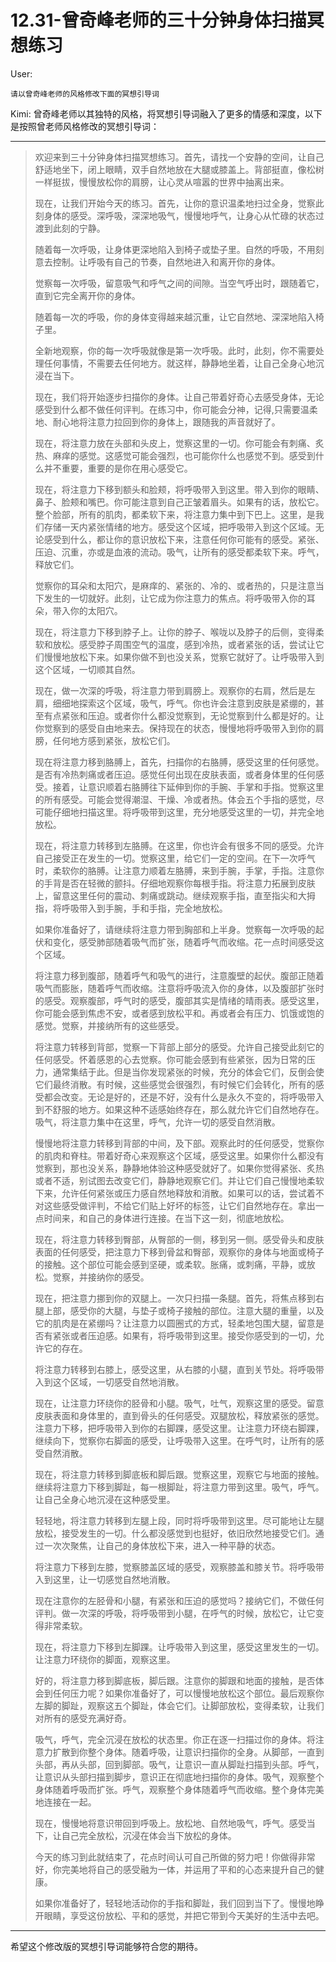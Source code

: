 # 12.31-曾奇峰老师的三十分钟身体扫描冥想练习

User: 

```
请以曾奇峰老师的风格修改下面的冥想引导词
```

Kimi: 曾奇峰老师以其独特的风格，将冥想引导词融入了更多的情感和深度，以下是按照曾老师风格修改的冥想引导词：

---

> 欢迎来到三十分钟身体扫描冥想练习。首先，请找一个安静的空间，让自己舒适地坐下，闭上眼睛，双手自然地放在大腿或膝盖上。背部挺直，像松树一样挺拔，慢慢放松你的肩膀，让心灵从喧嚣的世界中抽离出来。
> 
> 现在，让我们开始今天的练习。首先，让你的意识温柔地扫过全身，觉察此刻身体的感受。深呼吸，深深地吸气，慢慢地呼气，让身心从忙碌的状态过渡到此刻的宁静。
> 
> 随着每一次呼吸，让身体更深地陷入到椅子或垫子里。自然的呼吸，不用刻意去控制。让呼吸有自己的节奏，自然地进入和离开你的身体。
> 
> 觉察每一次呼吸，留意吸气和呼气之间的间隙。当空气呼出时，跟随着它，直到它完全离开你的身体。
> 
> 随着每一次的呼吸，你的身体变得越来越沉重，让它自然地、深深地陷入椅子里。
> 
> 全新地观察，你的每一次呼吸就像是第一次呼吸。此时，此刻，你不需要处理任何事情，不需要去任何地方。就这样，静静地坐着，让自己全身心地沉浸在当下。
> 
> 现在，我们将开始逐步扫描你的身体。让自己带着好奇心去感受身体，无论感受到什么都不做任何评判。在练习中，你可能会分神，记得,只需要温柔地、耐心地将注意力拉回到你的身体上，跟随我的声音就好了。
> 
> 现在，将注意力放在头部和头皮上，觉察这里的一切。你可能会有刺痛、炙热、麻痒的感觉。这感觉可能会强烈，也可能你什么也感觉不到。感受到什么并不重要，重要的是你在用心感受它。
> 
> 现在，将注意力下移到额头和脸颊，将呼吸带入到这里。带入到你的眼睛、鼻子、脸颊和嘴巴。你可能注意到自己正皱着眉头。如果有的话，放松它。整个脸部，所有的肌肉，都柔软下来，将注意力集中到下巴上。这里，是我们存储一天内紧张情绪的地方。感受这个区域，把呼吸带入到这个区域。无论感受到什么，都让你的意识放松下来，注意任何你可能有的感受。紧张、压迫、沉重，亦或是血液的流动。吸气，让所有的感受都柔软下来。呼气，释放它们。
> 
> 觉察你的耳朵和太阳穴，是麻痒的、紧张的、冷的、或者热的，只是注意当下发生的一切就好。此刻，让它成为你注意力的焦点。将呼吸带入你的耳朵，带入你的太阳穴。
> 
> 现在，将注意力下移到脖子上。让你的脖子、喉咙以及脖子的后侧，变得柔软和放松。感受脖子周围空气的温度，感到冷热，或者紧张的话，尝试让它们慢慢地放松下来。如果你做不到也没关系，觉察它就好了。让呼吸带入到这个区域，一切顺其自然。
> 
> 现在，做一次深的呼吸，将注意力带到肩膀上。观察你的右肩，然后是左肩，细细地探索这个区域，吸气，呼气。你也许会注意到皮肤是紧绷的，甚至有点紧张和压迫。或者你什么都没觉察到，无论觉察到什么都是好的。让你觉察到的感受自由地来去。保持现在的状态，慢慢地将呼吸带入到你的肩膀，任何地方感到紧张，放松它们。
> 
> 现在将注意力移到胳膊上，首先，扫描你的右胳膊，感受这里的任何感觉。是否有冷热刺痛或者压迫。感觉任何出现在皮肤表面，或者身体里的任何感受。接着，让意识顺着右胳膊往下延伸到你的手腕、手掌和手指。觉察这里的所有感受。可能会觉得潮湿、干燥、冷或者热。体会五个手指的感觉，尽可能仔细地扫描这里。将呼吸带到这里，充分地感受这里的一切，并完全地放松。
> 
> 现在，将注意力转移到左胳膊。在这里，你也许会有很多不同的感受。允许自己接受正在发生的一切。觉察这里，给它们一定的空间。在下一次呼气时，柔软你的胳膊。让注意力顺着左胳膊，来到手腕，手掌，手指。注意你的手背是否在轻微的颤抖。仔细地观察你每根手指。将注意力拓展到皮肤上，留意这里任何的震动、刺痛或跳动。继续观察手指，直至指尖和大拇指，将呼吸带入到手腕，手和手指，完全地放松。
> 
> 如果你准备好了，请继续将注意力带到胸部和上半身。觉察每一次呼吸的起伏和变化，感受肺部随着吸气而扩张，随着呼气而收缩。花一点时间感受这个区域。
> 
> 将注意力移到腹部，随着呼气和吸气的进行，注意腹壁的起伏。腹部正随着吸气而膨胀，随着呼气而收缩。注意将呼吸流入你的身体，以及腹部扩张时的感受。观察腹部，呼气时的感受，腹部其实是情绪的晴雨表。感受这里，你可能会感到焦虑不安，或者感到放松平和。再或者会有压力、饥饿或饱的感觉。觉察，并接纳所有的这些感受。
> 
> 将注意力转移到背部，觉察一下背部上部分的感受。允许自己接受此刻它的任何感受。怀着感恩的心去觉察。你可能会感到有些紧张，因为日常的压力，通常集结于此。但是当你发现紧张的时候，充分的体会它们，反倒会使它们最终消散。有时候，这些感觉会很强烈，有时候它们会转化，所有的感受都会改变。无论是好的，还是不好，没有什么是永久不变的，将呼吸带入到不舒服的地方。如果这种不适感始终存在，那么就允许它们自然地存在。吸气，将注意力集中在这里，呼气，允许一切的感受自然消散。
> 
> 慢慢地将注意力转移到背部的中间，及下部。观察此时的任何感受，觉察你的肌肉和脊柱。带着好奇心来观察这个区域，感受这里。如果你什么都没有觉察到，那也没关系，静静地体验这种感受就好了。如果你觉得紧张、炙热或者不适，别试图去改变它们，静静地观察它们。并让它们自己慢慢地柔软下来，允许任何紧张或压力感自然地释放和消散。如果可以的话，尝试着不对这些感受做评判，不给它们贴上好坏的标签，让它们自然地存在。拿出一点时间来，和自己的身体进行连接。在当下这一刻，彻底地放松。
> 
> 现在，将注意力转移到臀部，从臀部的一侧，移到另一侧。感受骨头和皮肤表面的任何感受，把注意力下移到骨盆和臀部，观察你的身体与地面或椅子的接触。这个部位可能会感到坚硬，或柔软。胀痛，或刺痛，平静，或放松。觉察，并接纳你的感受。
> 
> 现在，把注意力挪到你的双腿上。一次只扫描一条腿。首先，将焦点移到右腿上部，感受你的大腿，与垫子或椅子接触的部位。注意大腿的重量，以及它的肌肉是在紧绷吗？让注意力以圆圈式的方式，轻柔地包围大腿，留意是否有紧张或者压迫感。如果有，将呼吸带到这里。接受你感受到的一切，允许它的存在。
> 
> 将注意力转移到右膝上，感受这里，从右膝的小腿，直到关节处。将呼吸带入到这个区域，一切感受自然地消散。
> 
> 现在，让注意力环绕你的胫骨和小腿。吸气，吐气，观察这里的感受。留意皮肤表面和身体里的，直到骨头的任何感受。双腿放松，释放紧张的感觉。注意力下移，把呼吸带入到你的右脚踝，感受这里。让注意力环绕右脚踝，继续向下，觉察你右脚面的感受，让呼吸带入这里。在呼气时，让所有的感受自然消散。
> 
> 现在，将注意力转移到脚底板和脚后跟。觉察这里，观察它与地面的接触。继续将注意力下移到脚趾，每一根脚趾，将注意力带到这里。吸气，呼气。让自己全身心地沉浸在这种感受里。
> 
> 轻轻地，将注意力转移到左腿上段，同时将呼吸带到这里。尽可能地让左腿放松，接受发生的一切。什么都没感觉到也挺好，依旧欣然地接受它们。通过一次次聚焦，让自己的身体放松下来，进入一种平静的状态。
> 
> 将注意力下移到左膝，觉察膝盖区域的感受，观察膝盖和膝关节。将呼吸带入到这里，让一切感觉自然地消散。
> 
> 现在注意你的左胫骨和小腿，有紧张和压迫的感觉吗？接纳它们，不做任何评判。做一次深的呼吸，将呼吸带到小腿，在呼气的时候，放松它，让它变得非常柔软。
> 
> 现在，将注意力下移到左脚踝。让呼吸带入到这里，感受这里发生的一切。让注意力环绕你的脚面，观察这里。
> 
> 好的，将注意力移到脚底板，脚后跟。注意你的脚跟和地面的接触，是否体会到任何压力呢？如果你准备好了，可以慢慢地放松这个部位。最后观察你左脚的脚趾，观察这五个脚趾，体会它们。让脚部放松，变得柔软，让我们对所有的感受充满好奇。
> 
> 吸气，呼气，完全沉浸在放松的状态里。你正在逐一扫描过你的身体。将注意力扩散到你整个身体。随着呼吸，让意识扫描你的全身。从脚部，一直到头部，再从头部，回到脚部。吸气，让意识一直从脚趾扫描到头部。呼气，让意识从头部扫描到脚步，意识正在彻底地扫描你的身体。吸气，观察整个身体随着呼吸而扩张。呼气，观察整个身体随着呼气而收缩。整个身体完美地连接在一起。
> 
> 现在，慢慢地将意识带回到呼吸上。放松地、自然地吸气，呼气。感受当下，让自己完全放松，沉浸在体会当下放松的身体。
> 
> 今天的练习到此就结束了，花点时间认可自己所做的努力吧！你做得非常好，你完美地将自己的感受融为一体，并运用了平和的心态来提升自己的健康。
> 
> 如果你准备好了，轻轻地活动你的手指和脚趾，我们回到当下了。慢慢地睁开眼睛，享受这份放松、平和的感觉，并把它带到今天美好的生活中去吧。

---

希望这个修改版的冥想引导词能够符合您的期待。 
